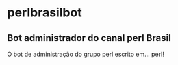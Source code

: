 # perlbrasilbot
Bot administrador do canal perl Brasil
--------------------------------------


O bot de administração do grupo  perl escrito em... perl!

